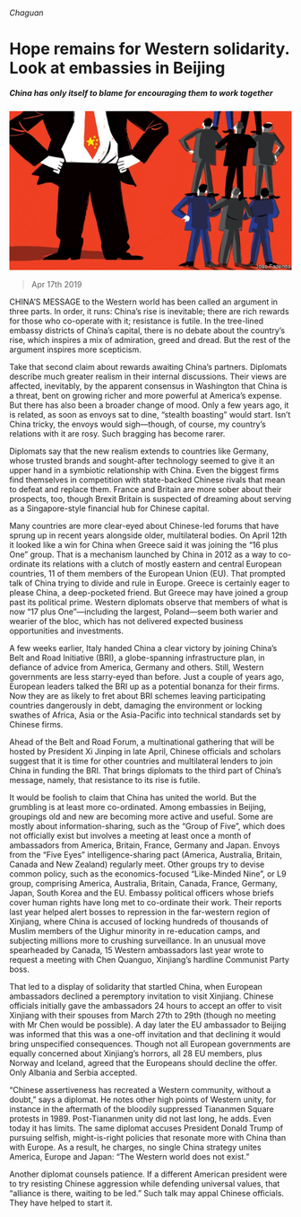 ###### Chaguan

# Hope remains for Western solidarity. Look at embassies in Beijing 

##### China has only itself to blame for encouraging them to work together 

![image](images/20190420_CND000_0.jpg) 

> Apr 17th 2019 

CHINA’S MESSAGE to the Western world has been called an argument in three parts. In order, it runs: China’s rise is inevitable; there are rich rewards for those who co-operate with it; resistance is futile. In the tree-lined embassy districts of China’s capital, there is no debate about the country’s rise, which inspires a mix of admiration, greed and dread. But the rest of the argument inspires more scepticism. 

Take that second claim about rewards awaiting China’s partners. Diplomats describe much greater realism in their internal discussions. Their views are affected, inevitably, by the apparent consensus in Washington that China is a threat, bent on growing richer and more powerful at America’s expense. But there has also been a broader change of mood. Only a few years ago, it is related, as soon as envoys sat to dine, “stealth boasting” would start. Isn’t China tricky, the envoys would sigh—though, of course, my country’s relations with it are rosy. Such bragging has become rarer. 

Diplomats say that the new realism extends to countries like Germany, whose trusted brands and sought-after technology seemed to give it an upper hand in a symbiotic relationship with China. Even the biggest firms find themselves in competition with state-backed Chinese rivals that mean to defeat and replace them. France and Britain are more sober about their prospects, too, though Brexit Britain is suspected of dreaming about serving as a Singapore-style financial hub for Chinese capital. 

Many countries are more clear-eyed about Chinese-led forums that have sprung up in recent years alongside older, multilateral bodies. On April 12th it looked like a win for China when Greece said it was joining the “16 plus One” group. That is a mechanism launched by China in 2012 as a way to co-ordinate its relations with a clutch of mostly eastern and central European countries, 11 of them members of the European Union (EU). That prompted talk of China trying to divide and rule in Europe. Greece is certainly eager to please China, a deep-pocketed friend. But Greece may have joined a group past its political prime. Western diplomats observe that members of what is now “17 plus One”—including the largest, Poland—seem both warier and wearier of the bloc, which has not delivered expected business opportunities and investments. 

A few weeks earlier, Italy handed China a clear victory by joining China’s Belt and Road Initiative (BRI), a globe-spanning infrastructure plan, in defiance of advice from America, Germany and others. Still, Western governments are less starry-eyed than before. Just a couple of years ago, European leaders talked the BRI up as a potential bonanza for their firms. Now they are as likely to fret about BRI schemes leaving participating countries dangerously in debt, damaging the environment or locking swathes of Africa, Asia or the Asia-Pacific into technical standards set by Chinese firms. 

Ahead of the Belt and Road Forum, a multinational gathering that will be hosted by President Xi Jinping in late April, Chinese officials and scholars suggest that it is time for other countries and multilateral lenders to join China in funding the BRI. That brings diplomats to the third part of China’s message, namely, that resistance to its rise is futile. 

It would be foolish to claim that China has united the world. But the grumbling is at least more co-ordinated. Among embassies in Beijing, groupings old and new are becoming more active and useful. Some are mostly about information-sharing, such as the “Group of Five”, which does not officially exist but involves a meeting at least once a month of ambassadors from America, Britain, France, Germany and Japan. Envoys from the “Five Eyes” intelligence-sharing pact (America, Australia, Britain, Canada and New Zealand) regularly meet. Other groups try to devise common policy, such as the economics-focused “Like-Minded Nine”, or L9 group, comprising America, Australia, Britain, Canada, France, Germany, Japan, South Korea and the EU. Embassy political officers whose briefs cover human rights have long met to co-ordinate their work. Their reports last year helped alert bosses to repression in the far-western region of Xinjiang, where China is accused of locking hundreds of thousands of Muslim members of the Uighur minority in re-education camps, and subjecting millions more to crushing surveillance. In an unusual move spearheaded by Canada, 15 Western ambassadors last year wrote to request a meeting with Chen Quanguo, Xinjiang’s hardline Communist Party boss. 

That led to a display of solidarity that startled China, when European ambassadors declined a peremptory invitation to visit Xinjiang. Chinese officials initially gave the ambassadors 24 hours to accept an offer to visit Xinjiang with their spouses from March 27th to 29th (though no meeting with Mr Chen would be possible). A day later the EU ambassador to Beijing was informed that this was a one-off invitation and that declining it would bring unspecified consequences. Though not all European governments are equally concerned about Xinjiang’s horrors, all 28 EU members, plus Norway and Iceland, agreed that the Europeans should decline the offer. Only Albania and Serbia accepted. 

“Chinese assertiveness has recreated a Western community, without a doubt,” says a diplomat. He notes other high points of Western unity, for instance in the aftermath of the bloodily suppressed Tiananmen Square protests in 1989. Post-Tiananmen unity did not last long, he adds. Even today it has limits. The same diplomat accuses President Donald Trump of pursuing selfish, might-is-right policies that resonate more with China than with Europe. As a result, he charges, no single China strategy unites America, Europe and Japan: “The Western world does not exist.” 

Another diplomat counsels patience. If a different American president were to try resisting Chinese aggression while defending universal values, that “alliance is there, waiting to be led.” Such talk may appal Chinese officials. They have helped to start it. 

